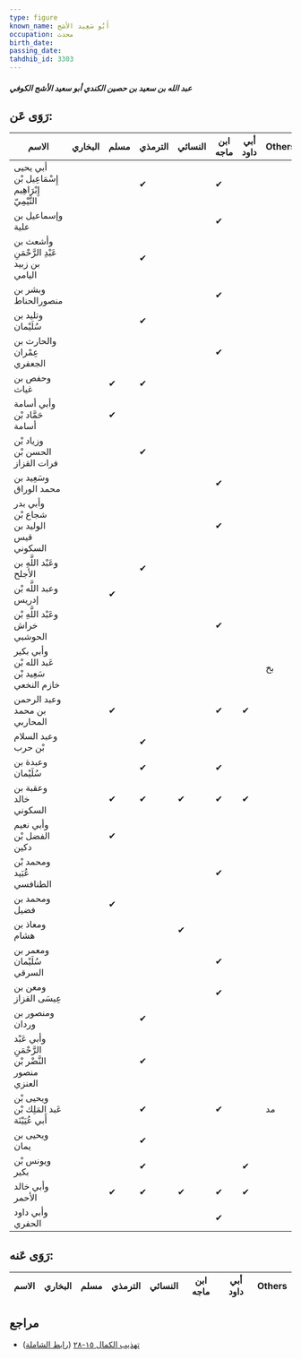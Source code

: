 ```yaml
---
type: figure
known_name: أَبُو سَعِيد الأشج
occupation: محدث
birth_date:
passing_date:
tahdhib_id: 3303
---
```

##### عبد الله بن سعيد بن حصين الكندي أبو سعيد الأشج الكوفي

## رَوَى عَن:
| الاسم                                            | البخاري | مسلم | الترمذي | النسائي | ابن ماجه | أبي داود | Others |
| ------------------------------------------------ | ------- | ---- | ------- | ------- | -------- | -------- | ------ |
| أبي يحيى إِسْمَاعِيل بْن إِبْرَاهِيم التَّيْمِيّ |         |      | ✔       |         | ✔        |          |        |
| وإسماعيل بن علية                                 |         |      |         |         | ✔        |          |        |
| وأشعث بن عَبْدِ الرَّحْمَنِ بن زبيد اليامي       |         |      | ✔       |         |          |          |        |
| وبشر بن منصورالحناط                              |         |      |         |         | ✔        |          |        |
| وتليد بن سُلَيْمان                               |         |      | ✔       |         |          |          |        |
| والحارث بن عِمْران الجعفري                       |         |      |         |         | ✔        |          |        |
| وحفص بن غياث                                     |         | ✔    | ✔       |         |          |          |        |
| وأبي أسامة حَمَّاد بْن أسامة                     |         | ✔    |         |         |          |          |        |
| وزياد بْن الحسن بْن فرات القزاز                  |         |      | ✔       |         |          |          |        |
| وسَعِيد بن محمد الوراق                           |         |      |         |         | ✔        |          |        |
| وأبي بدر شجاع بْن الوليد بن قيس السكوني          |         |      |         |         | ✔        |          |        |
| وعَبْد اللَّهِ بن الأجلح                         |         |      | ✔       |         |          |          |        |
| وعبد اللَّه بْن إدريس                            |         | ✔    |         |         |          |          |        |
| وعَبْد اللَّهِ بْن خراش الحوشبي                  |         |      |         |         | ✔        |          |        |
| وأبي بكير عَبد الله بْن سَعِيد بْن خازم النخعي   |         |      |         |         |          |          | بخ     |
| وعبد الرحمن بن محمد المحاربي                     |         | ✔    |         |         | ✔        | ✔        |        |
| وعبد السلام بْن حرب                              |         |      | ✔       |         |          |          |        |
| وعبدة بن سُلَيْمان                               |         |      | ✔       |         | ✔        |          |        |
| وعقبة بن خالد السكوني                            |         | ✔    | ✔       | ✔       | ✔        | ✔        |        |
| وأبي نعيم الفضل بْن دكين                         |         | ✔    |         |         |          |          |        |
| ومحمد بْن عُبَيد الطنافسي                        |         |      |         |         | ✔        |          |        |
| ومحمد بن فضيل                                    |         | ✔    |         |         |          |          |        |
| ومعاذ بن هشام                                    |         |      |         | ✔       |          |          |        |
| ومعمر بن سُلَيْمان السرقي                        |         |      |         |         | ✔        |          |        |
| ومعن بن عِيسَى القزاز                            |         |      |         |         | ✔        |          |        |
| ومنصور بن وردان                                  |         |      | ✔       |         |          |          |        |
| وأبي عَبْد الرَّحْمَنِ النَّضْر بْن منصور العنزي |         |      | ✔       |         |          |          |        |
| ويحيى بْن عَبد المَلِك بْن أَبي عُيَيْنَة        |         |      | ✔       |         | ✔        |          | مد     |
| ويحيى بن يمان                                    |         |      | ✔       |         |          |          |        |
| ويونس بْن بكير                                   |         |      | ✔       |         |          | ✔        |        |
| وأبي خالد الأحمر                                 |         | ✔    | ✔       | ✔       | ✔        | ✔        |        |
| وأبي داود الحفري                                 |         |      |         |         | ✔        |          |        |
## رَوَى عَنه:
| الاسم | البخاري | مسلم | الترمذي | النسائي | ابن ماجه | أبي داود | Others |
| ----- | ------- | ---- | ------- | ------- | -------- | -------- | ------ |
## مراجع
- [تهذيب الكمال ١٥-٢٨](obsidian://open?vault=Tahdhib-al-Kamal&file=Figures/٣٣٠٣-عبد%20الله%20بن%20سعيد%20بن%20حصين%20الكندي%20أبو%20سعيد%20الأشج%20الكوفي) ([رابط الشاملة](https://shamela.ws/book/3722/7512))